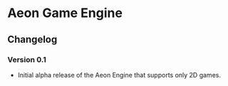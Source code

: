 Aeon Game Engine
==============

Changelog
--------------

### Version 0.1
  - Initial alpha release of the Aeon Engine that supports only 2D games.

